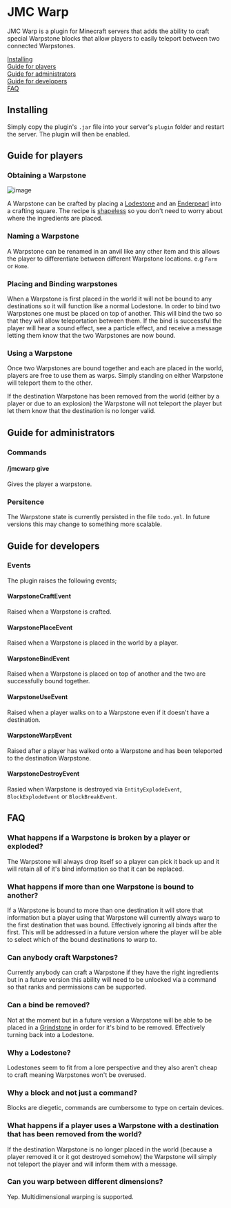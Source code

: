 # JMC Warp
JMC Warp is a plugin for Minecraft servers that adds the ability to craft special Warpstone blocks that allow players to easily teleport between two connected Warpstones.

[Installing](https://github.com/AdamJamesNaylor/jmc-warp/blob/main/README.md#installing)  
[Guide for players](https://github.com/AdamJamesNaylor/jmc-warp/blob/main/README.md#guide-for-players)  
[Guide for administrators](https://github.com/AdamJamesNaylor/jmc-warp/blob/main/README.md#guide-for-administrators)  
[Guide for developers](https://github.com/AdamJamesNaylor/jmc-warp/blob/main/README.md#guide-for-developers)  
[FAQ](https://github.com/AdamJamesNaylor/jmc-warp/blob/main/README.md#faq)  

## Installing
Simply copy the plugin's `.jar` file into your server's `plugin` folder and restart the server. The plugin will then be enabled.

## Guide for players

### Obtaining a Warpstone
![image](https://github.com/AdamJamesNaylor/jmc-warp/assets/1583720/8849d82f-2bf4-445f-a0bd-872064a2c352)

A Warpstone can be crafted by placing a [Lodestone](https://minecraft.fandom.com/wiki/Lodestone) and an [Enderpearl](https://minecraft.fandom.com/wiki/Ender_Pearl) into a crafting square. The recipe is [shapeless](https://minecraft.wiki/w/Crafting#Basic_crafting) so you don't need to worry about where the ingredients are placed.

### Naming a Warpstone
A Warpstone can be renamed in an anvil like any other item and this allows the player to differentiate between different Warpstone locations. e.g `Farm` or `Home`.

### Placing and Binding warpstones
When a Warpstone is first placed in the world it will not be bound to any destinations so it will function like a normal Lodestone. In order to bind two Warpstones one must be placed on top of another. This will bind the two so that they will allow teleportation between them. If the bind is successful the player will hear a sound effect, see a particle effect, and receive a message letting them know that the two Warpstones are now bound.

### Using a Warpstone
Once two Warpstones are bound together and each are placed in the world, players are free to use them as warps. Simply standing on either Warpstone will teleport them to the other.

If the destination Warpstone has been removed from the world (either by a player or due to an explosion) the Warpstone will not teleport the player but let them know that the destination is no longer valid.

## Guide for administrators

### Commands

#### /jmcwarp give
Gives the player a warpstone.

### Persitence
The Warpstone state is currently persisted in the file `todo.yml`. In future versions this may change to something more scalable.

## Guide for developers

### Events
The plugin raises the following events;
#### WarpstoneCraftEvent
Raised when a Warpstone is crafted.
#### WarpstonePlaceEvent
Raised when a Warpstone is placed in the world by a player.
#### WarpstoneBindEvent
Raised when a Warpstone is placed on top of another and the two are successfully bound together.
#### WarpstoneUseEvent
Raised when a player walks on to a Warpstone even if it doesn't have a destination.
#### WarpstoneWarpEvent
Raised after a player has walked onto a Warpstone and has been teleported to the destination Warpstone.
#### WarpstoneDestroyEvent
Rasied when Warpstone is destroyed via `EntityExplodeEvent`, `BlockExplodeEvent` or `BlockBreakEvent`.

## FAQ

### What happens if a Warpstone is broken by a player or exploded?
The Warpstone will always drop itself so a player can pick it back up and it will retain all of it's bind information so that it can be replaced.

### What happens if more than one Warpstone is bound to another?
If a Warpstone is bound to more than one destination it will store that information but a player using that Warpstone will currently always warp to the first destination that was bound. Effectively ignoring all binds after the first. This will be addressed in a future version where the player will be able to select which of the bound destinations to warp to.

### Can anybody craft Warpstones?
Currently anybody can craft a Warpstone if they have the right ingredients but in a future version this ability will need to be unlocked via a command so that ranks and permissions can be supported.

### Can a bind be removed?
Not at the moment but in a future version a Warpstone will be able to be placed in a [Grindstone](https://minecraft.fandom.com/wiki/Grindstone) in order for it's bind to be removed. Effectively turning back into a Lodestone.

### Why a Lodestone?
Lodestones seem to fit from a lore perspective and they also aren't cheap to craft meaning Warpstones won't be overused.

### Why a block and not just a command?
Blocks are diegetic, commands are cumbersome to type on certain devices.

### What happens if a player uses a Warpstone with a destination that has been removed from the world?
If the destination Warpstone is no longer placed in the world (because a player removed it or it got destroyed somehow) the Warpstone will simply not teleport the player and will inform them with a message.

### Can you warp between different dimensions?
Yep. Multidimensional warping is supported.


